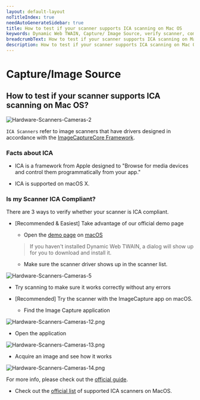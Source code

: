 ```yaml
---
layout: default-layout
noTitleIndex: true
needAutoGenerateSidebar: true
title: How to test if your scanner supports ICA scanning on Mac OS
keywords: Dynamic Web TWAIN, Capture/ Image Source, verify scanner, compatible, ICA
breadcrumbText: How to test if your scanner supports ICA scanning on Mac OS
description: How to test if your scanner supports ICA scanning on Mac OS
---
```


# Capture/Image Source

## How to test if your scanner supports ICA scanning on Mac OS?

![Hardware-Scanners-Cameras-2](/assets/imgs/Hardware-Scanners-Cameras-2.png)

`ICA Scanners` refer to image scanners that have drivers designed in accordance with the [ImageCaptureCore Framework](https://developer.apple.com/documentation/imagecapturecore).

### Facts about ICA

- ICA is a framework from Apple designed to "Browse for media devices and control them programmatically from your app."

- ICA is supported on macOS X.

### Is my Scanner ICA Compliant?

There are 3 ways to verify whether your scanner is ICA compliant.

- [Recommended & Easiest] Take advantage of our official demo page

  - Open the [demo page](https://demo.dynamsoft.com/dwt/online_demo_scan.aspx) on [macOS]({{site.getstarted}}platform.html#browsers-on-macos)

  > If you haven't installed Dynamic Web TWAIN, a dialog will show up for you to download and install it.

  - Make sure the scanner driver shows up in the scanner list.

![Hardware-Scanners-Cameras-5](/assets/imgs/Hardware-Scanners-Cameras-5.png)

- Try scanning to make sure it works correctly without any errors

* [Recommended] Try the scanner with the ImageCapture app on macOS.

  - Find the Image Capture application

![Hardware-Scanners-Cameras-12.png](/assets/imgs/Hardware-Scanners-Cameras-12.png)

- Open the application

![Hardware-Scanners-Cameras-13.png](/assets/imgs/Hardware-Scanners-Cameras-13.png)

- Acquire an image and see how it works

![Hardware-Scanners-Cameras-14.png](/assets/imgs/Hardware-Scanners-Cameras-14.png)

For more info, please check out the [official guide](https://support.apple.com/en-ca/guide/image-capture/imgcp1004/mac).

- Check out the [official list](https://support.apple.com/en-us/HT201465) of supported ICA scanners on MacOS.
